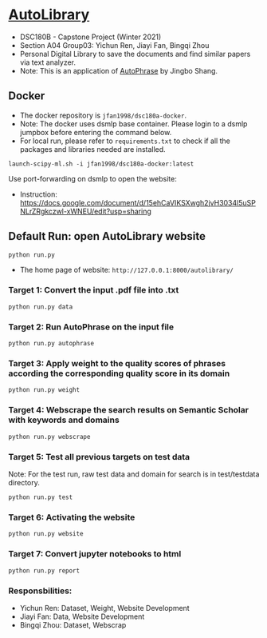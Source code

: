 # [AutoLibrary](https://yichunren.pythonanywhere.com/autolibrary/)
- DSC180B - Capstone Project (Winter 2021)
- Section A04 Group03: Yichun Ren, Jiayi Fan, Bingqi Zhou
- Personal Digital Library to save the documents and find similar papers via text analyzer.
- Note: This is an application of [AutoPhrase](https://github.com/shangjingbo1226/AutoPhrase) by Jingbo Shang.

## Docker
- The docker repository is `jfan1998/dsc180a-docker`.
- Note: The docker uses dsmlp base container. Please login to a dsmlp jumpbox before entering the command below.
- For local run, please refer to `requirements.txt` to check if all the packages and libraries needed are installed.
```
launch-scipy-ml.sh -i jfan1998/dsc180a-docker:latest
```
Use port-forwarding on dsmlp to open the website:
  - Instruction: https://docs.google.com/document/d/15ehCaVIKSXwgh2jvH3034l5uSPNLrZRgkczwl-xWNEU/edit?usp=sharing

## Default Run: open AutoLibrary website
```
python run.py
```
- The home page of website: `http://127.0.0.1:8000/autolibrary/`
### Target 1: Convert the input .pdf file into .txt
```
python run.py data
```
### Target 2: Run AutoPhrase on the input file
```
python run.py autophrase
```
### Target 3: Apply weight to the quality scores of phrases according the corresponding quality score in its domain
```
python run.py weight
```
### Target 4: Webscrape the search results on Semantic Scholar with keywords and domains
```
python run.py webscrape
```
### Target 5: Test all previous targets on test data
Note: For the test run, raw test data and domain for search is in test/testdata directory.
```
python run.py test
```
### Target 6: Activating the website
```
python run.py website
```
### Target 7: Convert jupyter notebooks to html
```
python run.py report
```

### Responsbilities: 
- Yichun Ren: Dataset, Weight, Website Development
- Jiayi Fan: Data, Website Development
- Bingqi Zhou: Dataset, Webscrap
